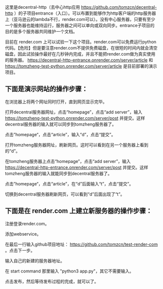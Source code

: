 这里是decentral-http（去中心http应用 https://github.com/tomzcn/decentral-http ）的子项目entrance（入口）。可以布置到能够作为http客户端的http服务器上（亚马逊云的lambda不行，render.com可以）。没有中心服务器，只要有至少一个服务器也能维持运行，服务器之间可以单向或双向同步。entrance子项目的目的是多个服务器共同维护一个文档。

目前在 render.com 上可以试验一下这个项目。render.com可以免费运行python代码。【危险】但是要注意render.com不提供免费磁盘，在很短的时间内就会清空磁盘，因此试验操作最好在几秒钟内完成，并且不能把render.com做为真实使用的服务器。 https://decentral-http-entrance.onrender.com/server/article 和 https://tomzheng-test-python.onrender.com/server/article 是目前部署的演示项目。

下面是演示网站的操作步骤：
------------------------

在浏览器上将两个网址同时打开，直到网页显示完毕。

打开decentral服务器网址，点击“homepage”，点击“add server”，输入 https://tomzheng-test-python.onrender.com/server/post 并提交。这样decentral服务器的输入就可以同步到tomzheng服务器了。

点击”homepage“，点击“article”，输入“d”，点击“提交”。

打开tomzheng服务器网址，刷新网页。这时可以看到在另一个服务器上看到的“d”。

在tomzheng服务器上点击“homepage”，点击“add server”，输入 https://decentral-http-entrance.onrender.com/server/post 并提交。这样tomzheng服务器的输入就能同步到decentral服务器了。

点击”homepage“，点击“article”，在“d”后面输入“t”，点击“提交”。

切换到decentral服务器刷新网页，可以看到“d”后面出现了“t”。

下面是在 render.com 上建立新服务器的操作步骤：
--------------------------------------------

注册登录render.com。

添加webservice。

在最后一行输入github项目地址： https://github.com/tomzcn/test-render-com 。点击下一步。

输入自己的新建的服务器地址。

在 start command 那里输入 "python3 app.py"，其它不需要输入。

点击发布，然后等待发布过程的完成，就可以了。



